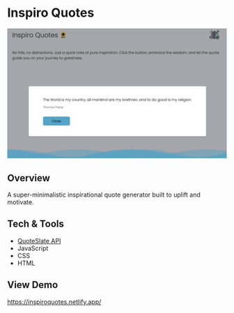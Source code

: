 # Inspiro Quotes
![Project Screenshot](https://github.com/gwendolyn954/inspiro-quotes/blob/main/images/inspiro-home.png)

## Overview
A super-minimalistic inspirational quote generator built to uplift and motivate.  

## Tech & Tools
- [QuoteSlate API](https://quoteslate.vercel.app/)
- JavaScript
- CSS
- HTML

## View Demo 
https://inspiroquotes.netlify.app/